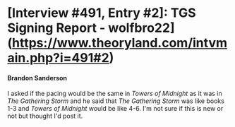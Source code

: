 # [Interview #491, Entry #2]: TGS Signing Report - wolfbro22](https://www.theoryland.com/intvmain.php?i=491#2)

#### Brandon Sanderson

I asked if the pacing would be the same in
*Towers of Midnight*
as it was in
*The Gathering Storm*
and he said that
*The Gathering Storm*
was like books 1-3 and
*Towers of Midnight*
would be like 4-6. I'm not sure if this is new or not but thought I'd post it.

